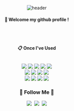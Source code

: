 <div align="center"> 

![header](https://capsule-render.vercel.app/api?type=cylinder&color=000000&height=150&section=header&text=Welcome&fontColor=ffffff&fontSize=70&animation=fadeIn&fontAlignY=55&desc=%20&descAlignY=62&descAlign=62)
  
####  :wave: Welcome my github profile !

  
 <br/>
 <br/>
  
####  :clipboard: Once I've Used 
  
 <br/>
  
<img src="https://img.shields.io/badge/JAVA-007396?style=for-the-badge&logo=Java&logoColor=white">
<img src="https://img.shields.io/badge/JavaScript-F7DF1E?style=for-the-badge&logo=JavaScript&logoColor=white">
<img src="https://img.shields.io/badge/Spring-6DB33F?style=for-the-badge&logo=Spring&logoColor=white">
<img src="https://img.shields.io/badge/HTML5-E34F26?style=for-the-badge&logo=HTML5&logoColor=white">
<img src="https://img.shields.io/badge/CSS3-1572B6?style=for-the-badge&logo=CSS3&logoColor=white"> <br>
<img src="https://img.shields.io/badge/jQuery-0769AD?style=for-the-badge&logo=jQuery&logoColor=white"
<img src="https://img.shields.io/badge/MySQL-4479A1?style=for-the-badge&logo=MySQL&logoColor=white">
<img src="https://img.shields.io/badge/Eclipse-2C2255?style=for-the-badge&logo=Eclipse%20IDE&logoColor=white">
<img src="https://img.shields.io/badge/github-181717?style=for-the-badge&logo=github&logoColor=white">
<img src="https://img.shields.io/badge/VSCode-007ACC?style=for-the-badge&logo=VisualStudioCode&logoColor=white"> <br>
<img src="https://img.shields.io/badge/IntelliJ IDEA-000000?style=for-the-badge&logo=IntelliJ IDEA&logoColor=white">
<img src="https://img.shields.io/badge/Android Studio-3DDC84?style=for-the-badge&logo=Android Studio&logoColor=white">
<img src="https://img.shields.io/badge/Flutter-02569B?style=for-the-badge&logo=Flutter &logoColor=white">
<img src="https://img.shields.io/badge/Python-3776AB?style=for-the-badge&logo=Python &logoColor=white">
   
  <h3 align="center">🌈 Follow Me 🌈</h3>
<p align="center">
  <a href="https://ggkkss.tistory.com/"><img src="https://img.shields.io/badge/Tistory-000000?style=flat&logo=Tistory&logoColor=white&link=https://ggkkss.tistory.com/"/></a>&nbsp
  <a href="https://twitter.com/home"><img src="https://img.shields.io/badge/twitter-1DA1F2?style=flat&logo=twitter&logoColor=white&link=https://twitter.com/home"/></a>&nbsp
  <a href="mailto:gksquf73677@gmail.com"><img src="https://img.shields.io/badge/Gmail-d14836?style=flat-square&logo=Gmail&logoColor=white&link=gksquf73677@gmail.com"/></a>
</p>
</div>
